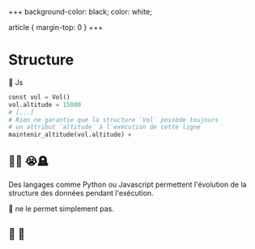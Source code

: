 +++
background-color: black;
color: white;  

article {
    margin-top: 0
}
+++
# Structure

🐍 Js
```python
const vol = Vol()
vol.altitude = 15000
# [...]
# Rien ne garantie que la structure `Vol` possède toujours
# un attribut `altitude` à l'exécution de cette ligne
maintenir_altitude(vol.altitude) 💀
```
## 🛫💥 😭🪦

Des langages comme Python ou Javascript permettent l'évolution
de la structure des données pendant l'exécution.

🦀 ne le permet simplement pas.

## 🛫 🛬